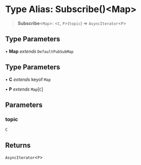 # Type Alias: Subscribe()\<Map\>

> **Subscribe**\<`Map`\>: \<`C`, `P`\>(`topic`) => `AsyncIterator`\<`P`\>

## Type Parameters

• **Map** _extends_ `DefaultPubSubMap`

## Type Parameters

• **C** _extends_ keyof `Map`

• **P** _extends_ `Map`\[`C`\]

## Parameters

### topic

`C`

## Returns

`AsyncIterator`\<`P`\>
